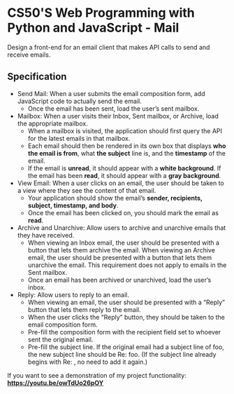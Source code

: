 # CS50'S Web Programming with Python and JavaScript - Mail

Design a front-end for an email client that makes API calls to send and receive emails.

## Specification

* Send Mail: When a user submits the email composition form, add JavaScript code to actually send the email.
  * Once the email has been sent, load the user’s sent mailbox.
* Mailbox: When a user visits their Inbox, Sent mailbox, or Archive, load the appropriate mailbox.
  * When a mailbox is visited, the application should first query the API for the latest emails in that mailbox.
  * Each email should then be rendered in its own box that displays **who the email is from**, what **the subject** line is, and the **timestamp** of the email.
  * If the email is **unread**, it should appear with a **white background**. If the email has been **read**, it should appear with a **gray background**.
* View Email: When a user clicks on an email, the user should be taken to a view where they see the content of that email.
  * Your application should show the email’s **sender, recipients, subject, timestamp, and body**.
  * Once the email has been clicked on, you should mark the email as **read**.
* Archive and Unarchive: Allow users to archive and unarchive emails that they have received.
  * When viewing an Inbox email, the user should be presented with a button that lets them archive the email. When viewing an Archive email, the user should be presented with a button that lets them unarchive the email. This requirement does not apply to emails in the Sent mailbox.
  * Once an email has been archived or unarchived, load the user’s inbox.
* Reply: Allow users to reply to an email.
  * When viewing an email, the user should be presented with a “Reply” button that lets them reply to the email.
  * When the user clicks the “Reply” button, they should be taken to the email composition form.
  * Pre-fill the composition form with the recipient field set to whoever sent the original email.
  * Pre-fill the subject line. If the original email had a subject line of foo, the new subject line should be Re: foo. (If the subject line already begins with Re: , no need to add it again.)

If you want to see a demonstration of my project functionality: **<https://youtu.be/owTdUo26pOY>**
